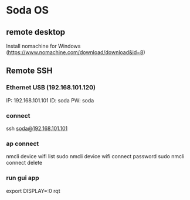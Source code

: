 # Soda OS

## remote desktop
Install nomachine for Windows (https://www.nomachine.com/download/download&id=8)  

## Remote SSH
### Ethernet USB (192.168.101.120)
IP: 192.168.101.101
ID: soda
PW: soda

### connect
ssh soda@192.168.101.101

### ap connect
nmcli device wifi list
sudo nmcli device wifi connect <ssid> password <passwd>
sudo nmcli connect delete <ssid>
  
### run gui app
export DISPLAY=:0
rqt
